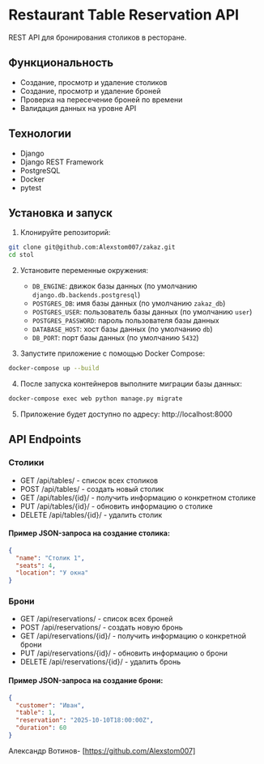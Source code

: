 # Restaurant Table Reservation API

REST API для бронирования столиков в ресторане.

## Функциональность

- Создание, просмотр и удаление столиков
- Создание, просмотр и удаление броней
- Проверка на пересечение броней по времени
- Валидация данных на уровне API

## Технологии

- Django
- Django REST Framework
- PostgreSQL
- Docker
- pytest

## Установка и запуск

1. Клонируйте репозиторий:
```bash
git clone git@github.com:Alexstom007/zakaz.git
cd stol
```

2. Установите переменные окружения:
   - `DB_ENGINE`: движок базы данных (по умолчанию `django.db.backends.postgresql`)
   - `POSTGRES_DB`: имя базы данных (по умолчанию `zakaz_db`)
   - `POSTGRES_USER`: пользователь базы данных (по умолчанию `user`)
   - `POSTGRES_PASSWORD`: пароль пользователя базы данных
   - `DATABASE_HOST`: хост базы данных (по умолчанию `db`)
   - `DB_PORT`: порт базы данных (по умолчанию `5432`)

3. Запустите приложение с помощью Docker Compose:
```bash
docker-compose up --build
```

4. После запуска контейнеров выполните миграции базы данных:
```bash
docker-compose exec web python manage.py migrate
```

5. Приложение будет доступно по адресу: http://localhost:8000

## API Endpoints

### Столики
- GET /api/tables/ - список всех столиков
- POST /api/tables/ - создать новый столик
- GET /api/tables/{id}/ - получить информацию о конкретном столике
- PUT /api/tables/{id}/ - обновить информацию о столике
- DELETE /api/tables/{id}/ - удалить столик


#### Пример JSON-запроса на создание столика:
```json
{
  "name": "Столик 1",
  "seats": 4,
  "location": "У окна"
}
```

### Брони
- GET /api/reservations/ - список всех броней
- POST /api/reservations/ - создать новую бронь
- GET /api/reservations/{id}/ - получить информацию о конкретной брони
- PUT /api/reservations/{id}/ - обновить информацию о брони
- DELETE /api/reservations/{id}/ - удалить бронь


#### Пример JSON-запроса на создание брони:
```json
{
  "customer": "Иван",
  "table": 1,
  "reservation": "2025-10-10T18:00:00Z",
  "duration": 60
}
```
Александр Вотинов- [https://github.com/Alexstom007]